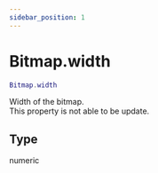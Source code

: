 ```yaml
---
sidebar_position: 1
---
```


# Bitmap.width
```lua
Bitmap.width
```
Width of the bitmap.<br/>
This property is not able to be update.

## Type
numeric